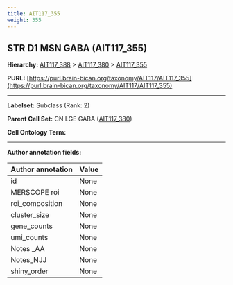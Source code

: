```yaml
---
title: AIT117_355
weight: 355
---
```

## STR D1 MSN GABA (AIT117_355)
<b>Hierarchy: </b>
[AIT117_388](../AIT117_388) >
[AIT117_380](../AIT117_380) >
[AIT117_355](../AIT117_355)

**PURL:** [https://purl.brain-bican.org/taxonomy/AIT117/AIT117_355](https://purl.brain-bican.org/taxonomy/AIT117/AIT117_355)

---


**Labelset:** Subclass (Rank: 2)

**Parent Cell Set:** CN LGE GABA ([AIT117_380](../AIT117_380))



**Cell Ontology Term:** 

[MARKER GENES.]: #


---

[TRANSFERRED ANNOTATIONS.]: #


[AUTHOR ANNOTATION FIELDS.]: #


**Author annotation fields:**

| Author annotation | Value |
|-------------------|-------|
|id|None|
|MERSCOPE roi|None|
|roi_composition|None|
|cluster_size|None|
|gene_counts|None|
|umi_counts|None|
|Notes _AA|None|
|Notes_NJJ|None|
|shiny_order|None|
